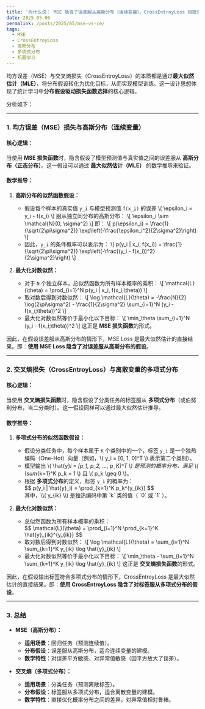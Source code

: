```yaml
---
title: '为什么说： MSE 隐含了误差服从高斯分布（连续变量），CrossEntroyLoss 则隐含了输出标签符合“多项式分布”（离散变量）？'
date: 2025-05-06
permalink: /posts/2025/05/mse-vs-ce/
tags:
  - MSE
  - CrossEntroyLoss
  - 高斯分布
  - 多项式分布
  - 机器学习
---
```


均方误差（MSE）与交叉熵损失（CrossEntroyLoss）的本质都是通过**最大似然估计（MLE）**，将分布假设转化为优化目标，从而实现模型训练。这一设计思想体现了统计学习中**分布假设驱动损失函数选择**的核心逻辑。

分析如下：

---

### **1. 均方误差（MSE）损失与高斯分布（连续变量）**
#### **核心逻辑：**
当使用 **MSE 损失函数**时，隐含假设了模型预测值与真实值之间的误差服从 **高斯分布（正态分布）**。这一假设可以通过 **最大似然估计（MLE）** 的数学推导来验证。

#### **数学推导：**
1. **高斯分布的似然函数假设：**
   - 假设每个样本的真实值 `y_i` 与模型预测值 `f(x_i)` 的误差 \\( \epsilon_i = y_i - f(x_i) \\) 服从独立同分布的高斯分布：
     \\[
     \epsilon_i \sim \mathcal{N}(0, \sigma^2)
     \\]
     即：
     \\[
     p(\epsilon_i) = \frac{1}{\sqrt{2\pi\sigma^2}} \exp\left(-\frac{\epsilon_i^2}{2\sigma^2}\right)
     \\]
   - 因此，`y_i` 的条件概率可以表示为：
     \\[
     p(y_i | x_i, f(x_i)) = \frac{1}{\sqrt{2\pi\sigma^2}} \exp\left(-\frac{(y_i - f(x_i))^2}{2\sigma^2}\right)
     \\]

2. **最大化对数似然：**
   - 对于 `N` 个独立样本，总似然函数为所有样本概率的乘积：
     \\[
     \mathcal{L}(\theta) = \prod_{i=1}^N p(y_i | x_i, f(x_i;\theta))
     \\]
   - 取对数后得到对数似然：
     \\[
     \log \mathcal{L}(\theta) = -\frac{N}{2} \log(2\pi\sigma^2) - \frac{1}{2\sigma^2} \sum_{i=1}^N (y_i - f(x_i;\theta))^2
     \\]
   - 最大化对数似然等价于最小化以下目标：
     \\[
     \min_\theta \sum_{i=1}^N (y_i - f(x_i;\theta))^2
     \\]
     这正是 **MSE 损失函数**的形式。

因此，在假设误差服从高斯分布的情形下，MSE Loss 是最大似然估计的直接结果。即：**使用 MSE Loss 隐含了对误差服从高斯分布的假设**。

---

### **2. 交叉熵损失（CrossEntroyLoss）与离散变量的多项式分布**
#### **核心逻辑：**
当使用 **交叉熵损失函数**时，隐含假设了分类任务的标签服从 **多项式分布**（或伯努利分布，当二分类时）。这一假设同样可以通过最大似然估计推导。

#### **数学推导：**
1. **多项式分布的似然函数假设：**
   - 假设分类任务中，每个样本属于 `K` 个类别中的一个，标签 `y_i` 是一个独热编码（One-Hot）向量（例如，\\( y_i = [0, 1, 0]^T \\) 表示第二个类别）。
   - 模型输出 <span>\\( \hat{y}_i = [p_1, p_2, ..., p_K]^T \\)</span> 是预测的概率分布，满足 <span>\\( \sum_{k=1}^K p_k = 1 \\)</span> 且 \\( p_k \geq 0 \\)。
   - 根据 **多项式分布**的定义，标签 `y_i` 的概率为：
     <div>$$ p(y_i | \hat{y}_i) = \prod_{k=1}^K p_k^{y_{ik}} $$</div>
     其中，\\( y_{ik} \\) 是独热编码中第 `k` 类的值（ `0` 或 `1` ）。

2. **最大化对数似然：**
   - 总似然函数为所有样本概率的乘积：
     <div>$$ \mathcal{L}(\theta) = \prod_{i=1}^N \prod_{k=1}^K \hat{y}_{ik}^{y_{ik}} $$</div>
   - 取对数后得到对数似然：
     \\[
     \log \mathcal{L}(\theta) = \sum_{i=1}^N \sum_{k=1}^K y_{ik} \log \hat{y}_{ik}
     \\]
   - 最大化对数似然等价于最小化以下目标：
     \\[
     \min_\theta - \sum_{i=1}^N \sum_{k=1}^K y_{ik} \log \hat{y}_{ik}
     \\]
     这正是 **交叉熵损失函数**的形式。

因此，在假设输出标签符合多项式分布的情形下，CrossEntroyLoss 是最大似然估计的直接结果。即：**使用 CrossEntroyLoss 隐含了对标签服从多项式分布的假设**。

---

### **3. 总结**
- **MSE（高斯分布）：**
  - **适用场景**：回归任务（预测连续值）。
  - **分布假设**：误差服从高斯分布，适合连续变量的建模。
  - **数学特性**：对误差平方敏感，对异常值敏感（因平方放大了误差）。

- **交叉熵（多项式分布）：**
  - **适用场景**：分类任务（预测离散标签）。
  - **分布假设**：标签服从多项式分布，适合离散变量的建模。
  - **数学特性**：直接优化概率分布之间的差异，对异常值相对鲁棒。
